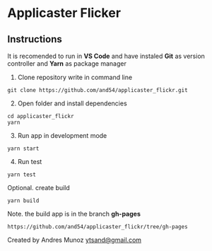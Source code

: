 # Applicaster Flicker

## Instructions ##

It is recomended to run in **VS Code** and have instaled **Git** as version controller and **Yarn** as package manager

1. Clone repository
write in command line

``` 
git clone https://github.com/and54/applicaster_flickr.git
``` 

2. Open folder and install dependencies
``` 
cd applicaster_flickr
yarn
```

3. Run app in development mode
```
yarn start
```

4. Run test
```
yarn test
```

Optional. create build
```
yarn build
```

Note. the build app is in the branch **gh-pages**
```
https://github.com/and54/applicaster_flickr/tree/gh-pages
```

Created by
Andres Munoz
ytsand@gmail.com
